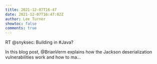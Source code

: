```yaml
---
title: 2021-12-07T16-47
date: 2021-12-07T16:47:02Z
author: Lee Turner
showtoc: false
comments: true
---
```


RT @snyksec: Building in #Java? 

In this blog post, @BrianVerm explains how the Jackson deserialization vulnerabilities work and how to ma…

